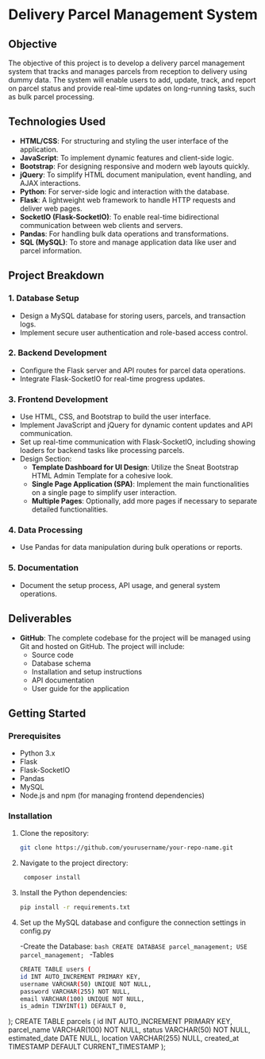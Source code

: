 # Delivery Parcel Management System

## Objective

The objective of this project is to develop a delivery parcel management system that tracks and manages parcels from reception to delivery using dummy data. The system will enable users to add, update, track, and report on parcel status and provide real-time updates on long-running tasks, such as bulk parcel processing.

## Technologies Used

- **HTML/CSS**: For structuring and styling the user interface of the application.
- **JavaScript**: To implement dynamic features and client-side logic.
- **Bootstrap**: For designing responsive and modern web layouts quickly.
- **jQuery**: To simplify HTML document manipulation, event handling, and AJAX interactions.
- **Python**: For server-side logic and interaction with the database.
- **Flask**: A lightweight web framework to handle HTTP requests and deliver web pages.
- **SocketIO (Flask-SocketIO)**: To enable real-time bidirectional communication between web clients and servers.
- **Pandas**: For handling bulk data operations and transformations.
- **SQL (MySQL)**: To store and manage application data like user and parcel information.

## Project Breakdown

### 1. Database Setup

- Design a MySQL database for storing users, parcels, and transaction logs.
- Implement secure user authentication and role-based access control.

### 2. Backend Development

- Configure the Flask server and API routes for parcel data operations.
- Integrate Flask-SocketIO for real-time progress updates.

### 3. Frontend Development

- Use HTML, CSS, and Bootstrap to build the user interface.
- Implement JavaScript and jQuery for dynamic content updates and API communication.
- Set up real-time communication with Flask-SocketIO, including showing loaders for backend tasks like processing parcels.
- Design Section:
  - **Template Dashboard for UI Design**: Utilize the Sneat Bootstrap HTML Admin Template for a cohesive look.
  - **Single Page Application (SPA)**: Implement the main functionalities on a single page to simplify user interaction.
  - **Multiple Pages**: Optionally, add more pages if necessary to separate detailed functionalities.

### 4. Data Processing

- Use Pandas for data manipulation during bulk operations or reports.

### 5. Documentation

- Document the setup process, API usage, and general system operations.

## Deliverables

- **GitHub**: The complete codebase for the project will be managed using Git and hosted on GitHub. The project will include:
  - Source code
  - Database schema
  - Installation and setup instructions
  - API documentation
  - User guide for the application

## Getting Started

### Prerequisites

- Python 3.x
- Flask
- Flask-SocketIO
- Pandas
- MySQL
- Node.js and npm (for managing frontend dependencies)

### Installation

1. Clone the repository:

   ```bash
   git clone https://github.com/yourusername/your-repo-name.git

2. Navigate to the project directory:
   ```bash
    composer install
    ```
3. Install the Python dependencies:
    ```bash
   pip install -r requirements.txt
4. Set up the MySQL database and configure the connection settings in config.py
  
   -Create the Database:
         ```bash
         CREATE DATABASE parcel_management;
         USE parcel_management;
         ```
   -Tables
    ```bash
    CREATE TABLE users (
    id INT AUTO_INCREMENT PRIMARY KEY,
    username VARCHAR(50) UNIQUE NOT NULL,
    password VARCHAR(255) NOT NULL,
    email VARCHAR(100) UNIQUE NOT NULL,
    is_admin TINYINT(1) DEFAULT 0,  
);
  CREATE TABLE parcels (
    id INT AUTO_INCREMENT PRIMARY KEY,
    parcel_name VARCHAR(100) NOT NULL,
    status VARCHAR(50) NOT NULL,
    estimated_date DATE NULL,
    location VARCHAR(255) NULL,
    created_at TIMESTAMP DEFAULT CURRENT_TIMESTAMP
);
```
 





